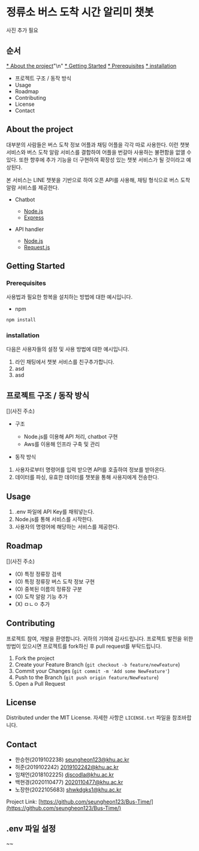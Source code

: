 # 정류소 버스 도착 시간 알리미 챗봇 
사진 추가 필요


## 순서
[* About the project](#About-the-project)"\n"
[* Getting Started](#Getting-Started)
[* Prerequisites](#Prerequisites)
[* installation](#installation)
* 프로젝트 구조 / 동작 방식
* Usage
* Roadmap
* Contributing
* License
* Contact

## About the project
대부분의 사람들은 버스 도착 정보 어플과 채팅 어플을 각각 따로 사용한다. 이런 챗봇 서비스와 버스 도착 알람 서비스를 결합하여 어플을 번갈아 사용하는 불편함을 없앨 수 있다. 또한 향후에 추가 기능을 더 구현하여 확장성 있는 챗봇 서비스가 될 것이라고 예상된다.

본 서비스는 LINE 챗봇을 기반으로 하여 오픈 API를 사용해, 채팅 형식으로 버스 도착 알람 서비스를 제공한다.

* Chatbot
  * [Node.js](https://nodejs.org/ko/download/)
  * [Express](https://expressjs.com/ko/)
  
* API handler
  * [Node.js](https://nodejs.org/ko/download/)
  * [Request.js](https://www.npmjs.com/package/request)
  


## Getting Started
### Prerequisites
사용법과 필요한 항복을 설치하는 방법에 대한 예시입니다.
* npm
```javascript
npm install
```

### installation
다음은 사용자들의 설정 및 사용 방법에 대한 예시입니다. 
1. 라인 채팅에서 챗봇 서비스를 친구추가합니다.
2. asd
3. asd

## 프로젝트 구조 / 동작 방식
[](사진 주소)

* 구조
  * Node.js를 이용해 API 처리, chatbot 구현
  * Aws를 이용해 인프라 구축 및 관리

* 동작 방식
1. 사용자로부터 명령어를 입력 받으면 API를 호출하여 정보를 받아온다.
2. 데이터를 파싱, 유효한 데이터를 챗봇을 통해 사용지에게 전송한다.

## Usage
1. .env 파일에 API Key를 채워넣는다.
2. Node.js를 통해 서비스를 시작한다.
3. 사용자의 명령어에 해당하는 서비스를 제공한다.


## Roadmap
[](사진 주소)
* (O) 특정 정류장 검색
* (O) 특정 정류장 버스 도착 정보 구현
* (O) 중복된 이름의 정류장 구분
* (O) 도착 알람 기능 추가
* (X) ㅁㄴㅇ
추가


## Contributing
프로젝트 참여, 개발을 환영합니다. 귀하의 기여에 감사드립니다.
프로젝트 발전을 위한 방법이 있으시면 프로젝트를 fork하신 후 pull request를 부탁드립니다.

1. Fork the project
2. Create your Feature Branch (```git checkout -b feature/newFeature```)
3. Commit your Changes (```git commit -m 'Add some NewFeature'```)
4. Push to the Branch (```git push origin feature/NewFeature```)
5. Open a Pull Request

## License
Distributed under the MIT License.
자세한 사항은 ```LICENSE.txt``` 파일을 참조바랍니다.

## Contact
* 한승헌(2019102238)  seungheon123@khu.ac.kr
* 허준(2019102242)   2019102242@khu.ac.kr
* 임채언(2018102225)  djscodla@khu.ac.kr
* 백현경(2020110477)  2020110477@khu.ac.kr
* 노장한(2022105683)  shwkdgks1@khu.ac.kr

Project Link: [https://github.com/seungheon123/Bus-Time/](https://github.com/seungheon123/Bus-Time/)

## .env 파일 설정
~~
